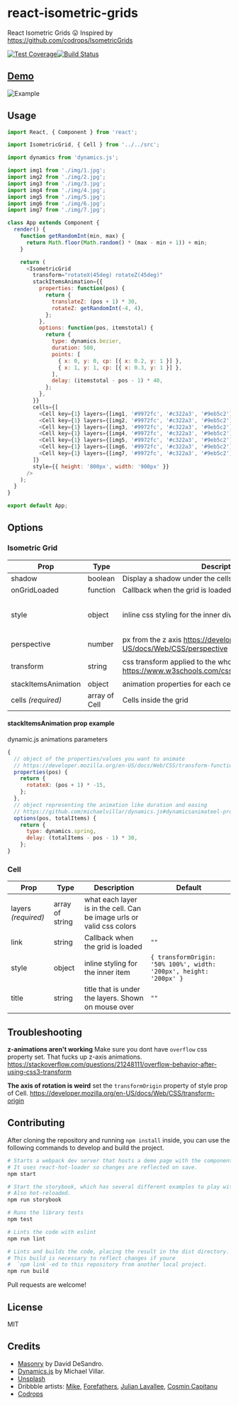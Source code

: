# react-isometric-grids

React Isometric Grids :stuck_out_tongue: Inspired by https://github.com/codrops/IsometricGrids

[![Test Coverage](https://api.codeclimate.com/v1/badges/23aa36958fab6bfee77a/test_coverage)](https://codeclimate.com/github/wuweiweiwu/react-isometric-grid/test_coverage)[![Build Status](https://travis-ci.org/wuweiweiwu/react-isometric-grid.svg?branch=master)](https://travis-ci.org/wuweiweiwu/react-isometric-grid)

## [Demo](http://weiweiwu.me/react-isometric-grid)

![Example](./desktop.gif)

## Usage

```javascript
import React, { Component } from 'react';

import IsometricGrid, { Cell } from '../../src';

import dynamics from 'dynamics.js';

import img1 from './img/1.jpg';
import img2 from './img/2.jpg';
import img3 from './img/3.jpg';
import img4 from './img/4.jpg';
import img5 from './img/5.jpg';
import img6 from './img/6.jpg';
import img7 from './img/7.jpg';

class App extends Component {
  render() {
    function getRandomInt(min, max) {
      return Math.floor(Math.random() * (max - min + 1)) + min;
    }

    return (
      <IsometricGrid
        transform="rotateX(45deg) rotateZ(45deg)"
        stackItemsAnimation={{
          properties: function(pos) {
            return {
              translateZ: (pos + 1) * 30,
              rotateZ: getRandomInt(-4, 4),
            };
          },
          options: function(pos, itemstotal) {
            return {
              type: dynamics.bezier,
              duration: 500,
              points: [
                { x: 0, y: 0, cp: [{ x: 0.2, y: 1 }] },
                { x: 1, y: 1, cp: [{ x: 0.3, y: 1 }] },
              ],
              delay: (itemstotal - pos - 1) * 40,
            };
          },
        }}
        cells={[
          <Cell key={1} layers={[img1, '#9972fc', '#c322a3', '#9eb5c2']} />,
          <Cell key={1} layers={[img2, '#9972fc', '#c322a3', '#9eb5c2']} />,
          <Cell key={1} layers={[img3, '#9972fc', '#c322a3', '#9eb5c2']} />,
          <Cell key={1} layers={[img4, '#9972fc', '#c322a3', '#9eb5c2']} />,
          <Cell key={1} layers={[img5, '#9972fc', '#c322a3', '#9eb5c2']} />,
          <Cell key={1} layers={[img6, '#9972fc', '#c322a3', '#9eb5c2']} />,
          <Cell key={1} layers={[img7, '#9972fc', '#c322a3', '#9eb5c2']} />,
        ]}
        style={{ height: '800px', width: '900px' }}
      />
    );
  }
}

export default App;
```

## Options

### Isometric Grid

| Prop                | Type          | Description                                                                                    | Default                                                                      |
| ------------------- | ------------- | ---------------------------------------------------------------------------------------------- | ---------------------------------------------------------------------------- |
| shadow              | boolean       | Display a shadow under the cells                                                               | false                                                                        |
| onGridLoaded        | function      | Callback when the grid is loaded                                                               | `()=>{}`                                                                     |
| style               | object        | inline css styling for the inner div                                                           | `{ height: '600px', width: '600px', position: 'absolute', left: 0, top: 0 }` |
| perspective         | number        | px from the z axis https://developer.mozilla.org/en-US/docs/Web/CSS/perspective                | `3000`                                                                       |
| transform           | string        | css transform applied to the whole grid https://www.w3schools.com/cssref/css3_pr_transform.asp | `"scale3d(0.8,0.8,1) rotateY(45deg) rotateZ(-10deg)"`                        |
| stackItemsAnimation | object        | animation properties for each cell using dynamic.js                                            | below                                                                        |
| cells _(required)_  | array of Cell | Cells inside the grid                                                                          |                                                                              |

#### stackItemsAnimation prop example

dynamic.js animations parameters

```javascript
{
  // object of the properties/values you want to animate
  // https://developer.mozilla.org/en-US/docs/Web/CSS/transform-function
  properties(pos) {
    return {
      rotateX: (pos + 1) * -15,
    };
  },
  // object representing the animation like duration and easing
  // https://github.com/michaelvillar/dynamics.js#dynamicsanimateel-properties-options
  options(pos, totalItems) {
    return {
      type: dynamics.spring,
      delay: (totalItems - pos - 1) * 30,
    };
}
```

### Cell

| Prop                | Type            | Description                                                           | Default                                                            |
| ------------------- | --------------- | --------------------------------------------------------------------- | ------------------------------------------------------------------ |
| layers _(required)_ | array of string | what each layer is in the cell. Can be image urls or valid css colors |                                                                    |
| link                | string          | Callback when the grid is loaded                                      | `""`                                                               |
| style               | object          | inline styling for the inner item                                     | `{ transformOrigin: '50% 100%', width: '200px', height: '200px' }` |
| title               | string          | title that is under the layers. Shown on mouse over                   | `""`                                                               |

## Troubleshooting

**z-animations aren't working** Make sure you dont have `overflow` css property set. That fucks up z-axis animations. https://stackoverflow.com/questions/21248111/overflow-behavior-after-using-css3-transform

**The axis of rotation is weird** set the `transformOrigin` property of style prop of Cell. https://developer.mozilla.org/en-US/docs/Web/CSS/transform-origin

## Contributing

After cloning the repository and running `npm install` inside, you can use the following commands to develop and build the project.

```sh
# Starts a webpack dev server that hosts a demo page with the component.
# It uses react-hot-loader so changes are reflected on save.
npm start

# Start the storybook, which has several different examples to play with.
# Also hot-reloaded.
npm run storybook

# Runs the library tests
npm test

# Lints the code with eslint
npm run lint

# Lints and builds the code, placing the result in the dist directory.
# This build is necessary to reflect changes if youre
#  `npm link`-ed to this repository from another local project.
npm run build
```

Pull requests are welcome!

## License

MIT

## Credits

* [Masonry](http://masonry.desandro.com/) by David DeSandro.
* [Dynamics.js](http://dynamicsjs.com/) by Michael Villar.
* [Unsplash](http://unsplash.com)
* Dribbble artists: [Mike](https://dribbble.com/creativemints), [Forefathers](https://dribbble.com/forefathers), [Julian Lavallee](https://dribbble.com/JulienLavallee), [Cosmin Capitanu](https://dribbble.com/Radium)
* [Codrops](http://www.codrops.com)
